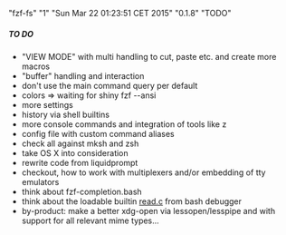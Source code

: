 "fzf-fs" "1" "Sun Mar 22 01:23:51 CET 2015" "0.1.8" "TODO"

##### TO DO

- "VIEW MODE" with multi handling to cut, paste etc. and create more macros
- "buffer" handling and interaction
- don't use the main command query per default
- colors => waiting for shiny fzf --ansi
- more settings
- history via shell builtins
- more console commands and integration of tools like z
- config file with custom command aliases
- check all against mksh and zsh
- take OS X into consideration
- rewrite code from liquidprompt
- checkout, how to work with multiplexers and/or embedding of tty emulators
- think about fzf-completion.bash
- think about the loadable builtin [read.c](http://sourceforge.net/p/bashdb/code/ci/master/tree/builtin/) from bash debugger
- by-product: make a better xdg-open via lessopen/lesspipe and with support for all relevant mime types...
